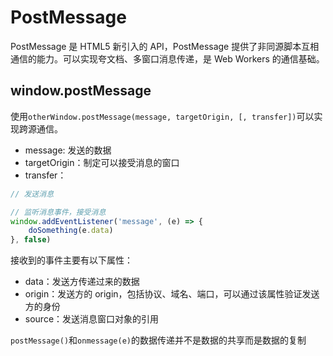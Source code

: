 # PostMessage

PostMessage 是 HTML5 新引入的 API，PostMessage 提供了非同源脚本互相通信的能力。可以实现夸文档、多窗口消息传递，是 Web Workers 的通信基础。

## window.postMessage

使用`otherWindow.postMessage(message, targetOrigin, [, transfer])`可以实现跨源通信。

- message: 发送的数据
- targetOrigin：制定可以接受消息的窗口
- transfer：

```JavaScript
// 发送消息

// 监听消息事件，接受消息
window.addEventListener('message', (e) => {
    doSomething(e.data)
}, false)
```

接收到的事件主要有以下属性：

- data：发送方传递过来的数据
- origin：发送方的 origin，包括协议、域名、端口，可以通过该属性验证发送方的身份
- source：发送消息窗口对象的引用

`postMessage()`和`onmessage(e)`的数据传递并不是数据的共享而是数据的复制
